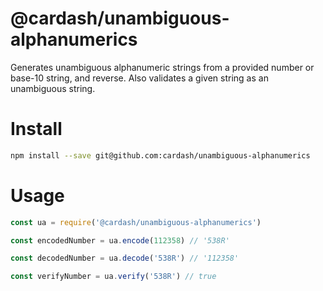 # @cardash/unambiguous-alphanumerics

Generates unambiguous alphanumeric strings from a provided number or base-10 string, and reverse. Also validates a given string as an unambiguous string.

# Install

```sh
npm install --save git@github.com:cardash/unambiguous-alphanumerics
```

# Usage

```js
const ua = require('@cardash/unambiguous-alphanumerics')

const encodedNumber = ua.encode(112358) // '538R'

const decodedNumber = ua.decode('538R') // '112358'

const verifyNumber = ua.verify('538R') // true
```
